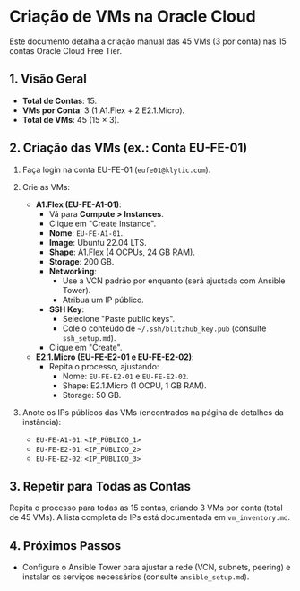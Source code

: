 # Criação de VMs na Oracle Cloud

Este documento detalha a criação manual das 45 VMs (3 por conta) nas 15 contas Oracle Cloud Free Tier.

## 1. Visão Geral

- **Total de Contas**: 15.
- **VMs por Conta**: 3 (1 A1.Flex + 2 E2.1.Micro).
- **Total de VMs**: 45 (15 × 3).

## 2. Criação das VMs (ex.: Conta EU-FE-01)

1. Faça login na conta EU-FE-01 (`eufe01@klytic.com`).

2. Crie as VMs:
   - **A1.Flex (EU-FE-A1-01)**:
     - Vá para **Compute > Instances**.
     - Clique em "Create Instance".
     - **Nome**: `EU-FE-A1-01`.
     - **Image**: Ubuntu 22.04 LTS.
     - **Shape**: A1.Flex (4 OCPUs, 24 GB RAM).
     - **Storage**: 200 GB.
     - **Networking**:
       - Use a VCN padrão por enquanto (será ajustada com Ansible Tower).
       - Atribua um IP público.
     - **SSH Key**:
       - Selecione "Paste public keys".
       - Cole o conteúdo de `~/.ssh/blitzhub_key.pub` (consulte `ssh_setup.md`).
     - Clique em "Create".
   - **E2.1.Micro (EU-FE-E2-01 e EU-FE-E2-02)**:
     - Repita o processo, ajustando:
       - Nome: `EU-FE-E2-01` e `EU-FE-E2-02`.
       - Shape: E2.1.Micro (1 OCPU, 1 GB RAM).
       - Storage: 50 GB.

3. Anote os IPs públicos das VMs (encontrados na página de detalhes da instância):
   - `EU-FE-A1-01`: `<IP_PÚBLICO_1>`
   - `EU-FE-E2-01`: `<IP_PÚBLICO_2>`
   - `EU-FE-E2-02`: `<IP_PÚBLICO_3>`

## 3. Repetir para Todas as Contas

Repita o processo para todas as 15 contas, criando 3 VMs por conta (total de 45 VMs). A lista completa de IPs está documentada em `vm_inventory.md`.

## 4. Próximos Passos

- Configure o Ansible Tower para ajustar a rede (VCN, subnets, peering) e instalar os serviços necessários (consulte `ansible_setup.md`).
